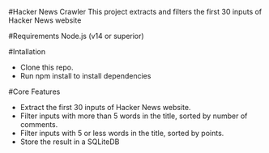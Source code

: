 #Hacker News Crawler
This project extracts and filters the first 30 inputs of Hacker News website

#Requirements
Node.js (v14 or superior)

#Intallation
- Clone this repo.
- Run npm install to install dependencies


#Core Features
- Extract the first 30 inputs of Hacker News website.
- Filter inputs with more than 5 words in the title, sorted by number of comments.
- Filter inputs with 5 or less words in the title, sorted by points.
- Store the result in a SQLiteDB